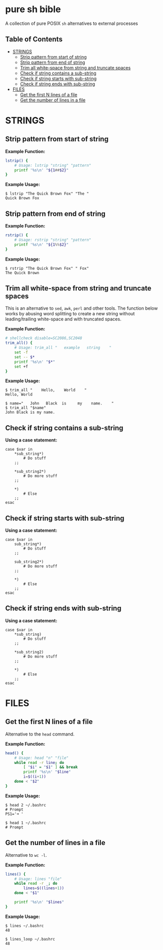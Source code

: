 # pure sh bible

A collection of pure POSIX `sh` alternatives to external processes


## Table of Contents

<!-- vim-markdown-toc GFM -->

* [STRINGS](#strings)
    * [Strip pattern from start of string](#strip-pattern-from-start-of-string)
    * [Strip pattern from end of string](#strip-pattern-from-end-of-string)
    * [Trim all white-space from string and truncate spaces](#trim-all-white-space-from-string-and-truncate-spaces)
    * [Check if string contains a sub-string](#check-if-string-contains-a-sub-string)
    * [Check if string starts with sub-string](#check-if-string-starts-with-sub-string)
    * [Check if string ends with sub-string](#check-if-string-ends-with-sub-string)
* [FILES](#files)
    * [Get the first N lines of a file](#get-the-first-n-lines-of-a-file)
    * [Get the number of lines in a file](#get-the-number-of-lines-in-a-file)

<!-- vim-markdown-toc -->


# STRINGS

## Strip pattern from start of string

**Example Function:**

```sh
lstrip() {
    # Usage: lstrip "string" "pattern"
    printf '%s\n' "${1##$2}"
}
```

**Example Usage:**

```shell
$ lstrip "The Quick Brown Fox" "The "
Quick Brown Fox
```

## Strip pattern from end of string

**Example Function:**

```sh
rstrip() {
    # Usage: rstrip "string" "pattern"
    printf '%s\n' "${1%%$2}"
}
```

**Example Usage:**

```shell
$ rstrip "The Quick Brown Fox" " Fox"
The Quick Brown
```

## Trim all white-space from string and truncate spaces

This is an alternative to `sed`, `awk`, `perl` and other tools. The
function below works by abusing word splitting to create a new string
without leading/trailing white-space and with truncated spaces.

**Example Function:**

```sh
# shellcheck disable=SC2086,SC2048
trim_all() {
    # Usage: trim_all "   example   string    "
    set -f
    set -- $*
    printf '%s\n' "$*"
    set +f
}
```

**Example Usage:**

```shell
$ trim_all "    Hello,    World    "
Hello, World

$ name="   John   Black  is     my    name.    "
$ trim_all "$name"
John Black is my name.
```

## Check if string contains a sub-string

**Using a case statement:**

```shell
case $var in
    *sub_string*)
        # Do stuff
    ;;

    *sub_string2*)
        # Do more stuff
    ;;

    *)
        # Else
    ;;
esac
```

## Check if string starts with sub-string

**Using a case statement:**

```shell
case $var in
    sub_string*)
        # Do stuff
    ;;

    sub_string2*)
        # Do more stuff
    ;;

    *)
        # Else
    ;;
esac
```

## Check if string ends with sub-string

**Using a case statement:**

```shell
case $var in
    *sub_string)
        # Do stuff
    ;;

    *sub_string2)
        # Do more stuff
    ;;

    *)
        # Else
    ;;
esac
```

# FILES

## Get the first N lines of a file

Alternative to the `head` command.

**Example Function:**

```sh
head() {
    # Usage: head "n" "file"
    while read -r line; do
        [ "$i" = "$1" ] && break
        printf '%s\n' "$line"
        i=$((i+1))
    done < "$2"
}
```

**Example Usage:**

```shell
$ head 2 ~/.bashrc
# Prompt
PS1='➜ '

$ head 1 ~/.bashrc
# Prompt
```

## Get the number of lines in a file

Alternative to `wc -l`.

**Example Function:**

```sh
lines() {
    # Usage: lines "file"
    while read -r _; do
        lines=$((lines+1))
    done < "$1"

    printf '%s\n' "$lines"
}
```

**Example Usage:**

```shell
$ lines ~/.bashrc
48

$ lines_loop ~/.bashrc
48
```
